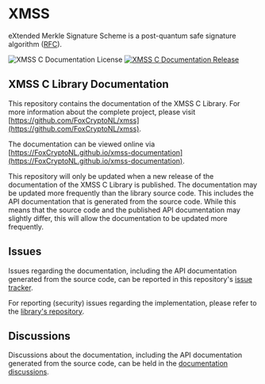 <!--
    SPDX-FileCopyrightText: 2023 Fox Crypto B.V.
    SPDX-License-Identifier: CC-BY-4.0
-->

# XMSS

eXtended Merkle Signature Scheme is a post-quantum safe signature algorithm
([RFC](https://datatracker.ietf.org/doc/html/rfc8391)).

![XMSS C Documentation License](https://img.shields.io/github/license/FoxCryptoNL/xmss-documentation?style=plastic)
[![XMSS C Documentation Release](https://img.shields.io/github/v/release/FoxCryptoNL/xmss-documentation?style=plastic)](https://github.com/FoxCryptoNL/xmss-documentation/releases)

## XMSS C Library Documentation

This repository contains the documentation of the XMSS C Library. For more information about the complete project,
please visit [https://github.com/FoxCryptoNL/xmss](https://github.com/FoxCryptoNL/xmss).

The documentation can be viewed online via
[https://FoxCryptoNL.github.io/xmss-documentation](https://FoxCryptoNL.github.io/xmss-documentation).

This repository will only be updated when a new release of the documentation of the XMSS C Library is published. The
documentation may be updated more frequently than the library source code. This includes the API documentation that is
generated from the source code. While this means that the source code and the published API documentation may slightly
differ, this will allow the documentation to be updated more frequently.

## Issues

Issues regarding the documentation, including the API documentation generated from the source code, can be reported in
this repository's [issue tracker](https://github.com/FoxCryptoNL/xmss-documentation/issues).

For reporting (security) issues regarding the implementation, please refer to the
[library's repository](https://github.com/FoxCryptoNL/xmss-library).

## Discussions

Discussions about the documentation, including the API documentation generated from the source code, can be held in the
[documentation discussions](https://github.com/FoxCryptoNL/xmss-documentation/discussions).
